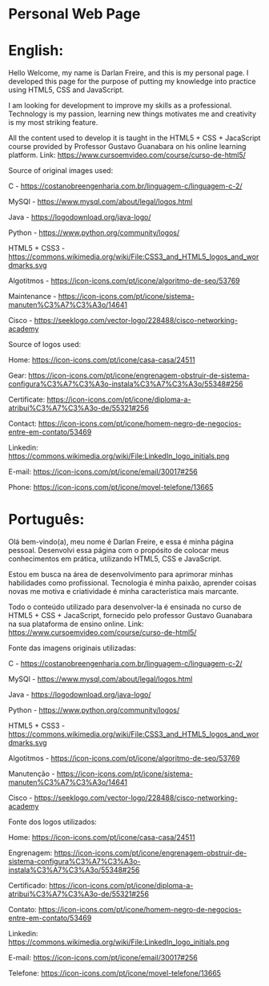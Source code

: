 # Personal Web Page

# English:
Hello Welcome, my name is Darlan Freire, and this is my personal page. I developed this page 
for the purpose of putting my knowledge into practice using HTML5, CSS and JavaScript.

I am looking for development to improve my skills as a professional. Technology is my passion, 
learning new things motivates me and creativity is my most striking feature.

All the content used to develop it is taught in the HTML5 + CSS + JacaScript course provided 
by Professor Gustavo Guanabara on his online learning platform. 
Link: https://www.cursoemvideo.com/course/curso-de-html5/

Source of original images used:

C - https://costanobreengenharia.com.br/linguagem-c/linguagem-c-2/

MySQl - https://www.mysql.com/about/legal/logos.html

Java - https://logodownload.org/java-logo/

Python - https://www.python.org/community/logos/

HTML5 + CSS3 - https://commons.wikimedia.org/wiki/File:CSS3_and_HTML5_logos_and_wordmarks.svg

Algotitmos - https://icon-icons.com/pt/icone/algoritmo-de-seo/53769

Maintenance - https://icon-icons.com/pt/icone/sistema-manuten%C3%A7%C3%A3o/14641

Cisco - https://seeklogo.com/vector-logo/228488/cisco-networking-academy

Source of logos used:

Home: https://icon-icons.com/pt/icone/casa-casa/24511

Gear: https://icon-icons.com/pt/icone/engrenagem-obstruir-de-sistema-configura%C3%A7%C3%A3o-instala%C3%A7%C3%A3o/55348#256

Certificate: https://icon-icons.com/pt/icone/diploma-a-atribui%C3%A7%C3%A3o-de/55321#256

Contact: https://icon-icons.com/pt/icone/homem-negro-de-negocios-entre-em-contato/53469

Linkedin: https://commons.wikimedia.org/wiki/File:LinkedIn_logo_initials.png

E-mail: https://icon-icons.com/pt/icone/email/30017#256

Phone: https://icon-icons.com/pt/icone/movel-telefone/13665


# Português:
Olá bem-vindo(a), meu nome é Darlan Freire, e essa é minha página pessoal. Desenvolvi essa página 
com o propósito de colocar meus conhecimentos em prática, utilizando HTML5, CSS e JavaScript.

Estou em busca na área de desenvolvimento para aprimorar minhas habilidades como profissional. 
Tecnologia é minha paixão, aprender coisas novas me motiva e criatividade é minha característica mais marcante.

Todo o conteúdo utilizado para desenvolver-la é ensinada no curso de HTML5 + CSS + JacaScript, 
fornecido pelo professor Gustavo Guanabara na sua plataforma de ensino online.
Link: https://www.cursoemvideo.com/course/curso-de-html5/

Fonte das imagens originais utilizadas:

C - https://costanobreengenharia.com.br/linguagem-c/linguagem-c-2/

MySQl - https://www.mysql.com/about/legal/logos.html

Java - https://logodownload.org/java-logo/

Python - https://www.python.org/community/logos/

HTML5 + CSS3 - https://commons.wikimedia.org/wiki/File:CSS3_and_HTML5_logos_and_wordmarks.svg

Algotitmos - https://icon-icons.com/pt/icone/algoritmo-de-seo/53769

Manutenção - https://icon-icons.com/pt/icone/sistema-manuten%C3%A7%C3%A3o/14641

Cisco - https://seeklogo.com/vector-logo/228488/cisco-networking-academy

Fonte dos logos utilizados:

Home: https://icon-icons.com/pt/icone/casa-casa/24511

Engrenagem: https://icon-icons.com/pt/icone/engrenagem-obstruir-de-sistema-configura%C3%A7%C3%A3o-instala%C3%A7%C3%A3o/55348#256

Certificado: https://icon-icons.com/pt/icone/diploma-a-atribui%C3%A7%C3%A3o-de/55321#256

Contato: https://icon-icons.com/pt/icone/homem-negro-de-negocios-entre-em-contato/53469

Linkedin: https://commons.wikimedia.org/wiki/File:LinkedIn_logo_initials.png

E-mail: https://icon-icons.com/pt/icone/email/30017#256

Telefone: https://icon-icons.com/pt/icone/movel-telefone/13665
